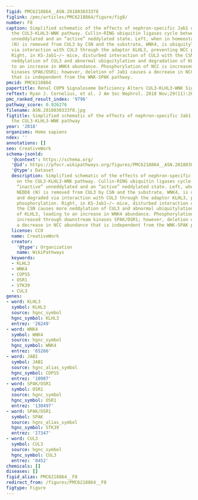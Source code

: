 ```yaml
---
figid: PMC6218864__ASN.2018030333f8
figlink: /pmc/articles/PMC6218864/figure/fig8/
number: F8
caption: Simplified schematic of the effects of nephron-specific Jab1 deletion on
  the CUL3-KLHL3-WNK pathway. Cullin-RING ubiquitin ligases cycle between an “inactive”
  unneddylated and an “active” neddylated state. Left, when in homeostasis, NEDD8
  (N) is removed from CUL3 by CSN and the substrate, WNK4, is ubiquitylated and degraded
  via interaction with CUL3 through the adaptor KLHL3, preventing NCC phosphorylation.
  Right, in KS-Jab1−/− mice, disturbed interaction of CUL3 with the CSN causes more
  neddylation of CUL3 and abnormal ubiquitylation and degradation of KLHL3, leading
  to an increase in WNK4 abundance. Phosphorylation of NCC is increased through downstream
  kinases SPAK/OSR1; however, deletion of Jab1 causes a decrease in NCC abundance
  that is independent from the WNK-SPAK pathway.
pmcid: PMC6218864
papertitle: Renal COP9 Signalosome Deficiency Alters CUL3-KLHL3-WNK Signaling Pathway.
reftext: Ryan J. Cornelius, et al. J Am Soc Nephrol. 2018 Nov;29(11):2627-2640.
pmc_ranked_result_index: '9796'
pathway_score: 0.926276
filename: ASN.2018030333f8.jpg
figtitle: Simplified schematic of the effects of nephron-specific Jab1 deletion on
  the CUL3-KLHL3-WNK pathway
year: '2018'
organisms: Homo sapiens
ndex: ''
annotations: []
seo: CreativeWork
schema-jsonld:
  '@context': https://schema.org/
  '@id': https://pfocr.wikipathways.org/figures/PMC6218864__ASN.2018030333f8.html
  '@type': Dataset
  description: Simplified schematic of the effects of nephron-specific Jab1 deletion
    on the CUL3-KLHL3-WNK pathway. Cullin-RING ubiquitin ligases cycle between an
    “inactive” unneddylated and an “active” neddylated state. Left, when in homeostasis,
    NEDD8 (N) is removed from CUL3 by CSN and the substrate, WNK4, is ubiquitylated
    and degraded via interaction with CUL3 through the adaptor KLHL3, preventing NCC
    phosphorylation. Right, in KS-Jab1−/− mice, disturbed interaction of CUL3 with
    the CSN causes more neddylation of CUL3 and abnormal ubiquitylation and degradation
    of KLHL3, leading to an increase in WNK4 abundance. Phosphorylation of NCC is
    increased through downstream kinases SPAK/OSR1; however, deletion of Jab1 causes
    a decrease in NCC abundance that is independent from the WNK-SPAK pathway.
  license: CC0
  name: CreativeWork
  creator:
    '@type': Organization
    name: WikiPathways
  keywords:
  - KLHL3
  - WNK4
  - COPS5
  - OSR1
  - STK39
  - CUL3
genes:
- word: KLHL3
  symbol: KLHL3
  source: hgnc_symbol
  hgnc_symbol: KLHL3
  entrez: '26249'
- word: WNK4
  symbol: WNK4
  source: hgnc_symbol
  hgnc_symbol: WNK4
  entrez: '65266'
- word: JAB1
  symbol: JAB1
  source: hgnc_alias_symbol
  hgnc_symbol: COPS5
  entrez: '10987'
- word: SPAK/OSR1
  symbol: OSR1
  source: hgnc_symbol
  hgnc_symbol: OSR1
  entrez: '130497'
- word: SPAK/OSR1
  symbol: SPAK
  source: hgnc_alias_symbol
  hgnc_symbol: STK39
  entrez: '27347'
- word: CUL3
  symbol: CUL3
  source: hgnc_symbol
  hgnc_symbol: CUL3
  entrez: '8452'
chemicals: []
diseases: []
figid_alias: PMC6218864__F8
redirect_from: /figures/PMC6218864__F8
figtype: Figure
---
```

